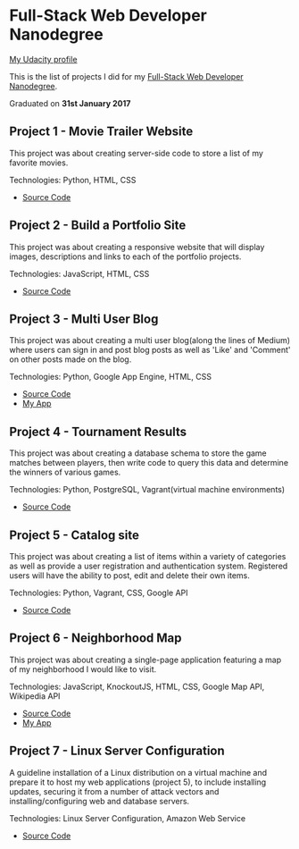 # Full-Stack Web Developer Nanodegree

[My Udacity profile](https://profiles.udacity.com/u/eak)

This is the list of projects I did for my [Full-Stack Web Developer Nanodegree](https://www.udacity.com/course/full-stack-web-developer-nanodegree--nd004).



Graduated on **31st January 2017**

## Project 1 - Movie Trailer Website

This project was about creating server-side code to store a list of my favorite movies.

Technologies: Python, HTML, CSS

- [Source Code](https://github.com/eakmotion/MovieTrailerWebsite)

## Project 2 - Build a Portfolio Site

This project was about creating a responsive website that will display images, descriptions and links to each of the portfolio projects.

Technologies: JavaScript, HTML, CSS

- [Source Code](https://github.com/eakmotion/PortfolioWebsite)

## Project 3 - Multi User Blog

This project was about creating a multi user blog(along the lines of Medium) where users can sign in and post blog posts as well as 'Like' and 'Comment' on other posts made on the blog.

Technologies: Python, Google App Engine, HTML, CSS

- [Source Code](https://github.com/eakmotion/MultiUserBlog)
- [My App](https://eak-blog.appspot.com/)

## Project 4 - Tournament Results

This project was about creating a database schema to store the game matches between players, then write code to query this data and determine the winners of various games.

Technologies: Python, PostgreSQL, Vagrant(virtual machine environments)

- [Source Code](https://github.com/eakmotion/TournamentResults)

## Project 5 - Catalog site

This project was about creating a list of items within a variety of categories as well as provide a user registration and authentication system. Registered users will have the ability to post, edit and delete their own items.

Technologies: Python, Vagrant, CSS, Google API

- [Source Code](https://github.com/eakmotion/Catalog)

## Project 6 - Neighborhood Map

This project was about creating a single-page application featuring a map of my neighborhood I would like to visit.

Technologies: JavaScript, KnockoutJS, HTML, CSS, Google Map API, Wikipedia API

- [Source Code](https://github.com/eakmotion/NeighborhoodMap)
- [My App](https://eak-neighbor.herokuapp.com)

## Project 7 - Linux Server Configuration

A guideline installation of a Linux distribution on a virtual machine and prepare it to host my web applications (project 5), to include installing updates, securing it from a number of attack vectors and installing/configuring web and database servers.

Technologies: Linux Server Configuration, Amazon Web Service

- [Source Code](https://github.com/eakmotion/LinuxServerConfiguration)

